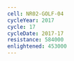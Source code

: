 ```yaml
---
cell: NR02-GOLF-04
cycleYear: 2017
cycle: 17
cycleDate: 2017-17
resistance: 584000
enlightened: 453000
---
```

